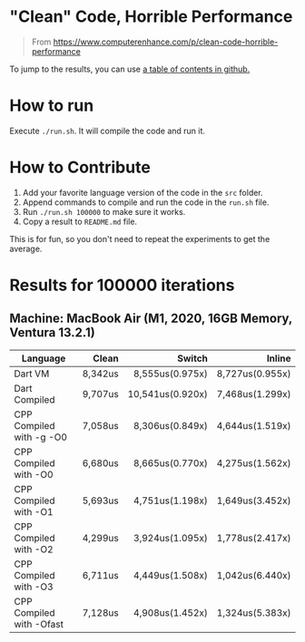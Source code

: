 # "Clean" Code, Horrible Performance

> From https://www.computerenhance.com/p/clean-code-horrible-performance

To jump to the results, you can use [a table of contents in github.](https://github.blog/changelog/2021-04-13-table-of-contents-support-in-markdown-files/)

# How to run

Execute `./run.sh`. It will compile the code and run it.

# How to Contribute

1. Add your favorite language version of the code in the `src` folder.
2. Append commands to compile and run the code in the `run.sh` file.
3. Run `./run.sh 100000` to make sure it works.
4. Copy a result to `README.md` file.

This is for fun, so you don't need to repeat the experiments to
get the average.

# Results for 100000 iterations

## Machine: MacBook Air (M1, 2020, 16GB Memory, Ventura 13.2.1)

| Language                 |   Clean |           Switch |          Inline |
| ------------------------ | ------: | ---------------: | --------------: |
| Dart VM                  | 8,342us |  8,555us(0.975x) | 8,727us(0.955x) |
| Dart Compiled            | 9,707us | 10,541us(0.920x) | 7,468us(1.299x) |
| CPP Compiled with -g -O0 | 7,058us |  8,306us(0.849x) | 4,644us(1.519x) |
| CPP Compiled with -O0    | 6,680us |  8,665us(0.770x) | 4,275us(1.562x) |
| CPP Compiled with -O1    | 5,693us |  4,751us(1.198x) | 1,649us(3.452x) |
| CPP Compiled with -O2    | 4,299us |  3,924us(1.095x) | 1,778us(2.417x) |
| CPP Compiled with -O3    | 6,711us |  4,449us(1.508x) | 1,042us(6.440x) |
| CPP Compiled with -Ofast | 7,128us |  4,908us(1.452x) | 1,324us(5.383x) |
